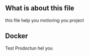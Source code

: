 ## What is about this file
this file help you motioring you project

## Docker
Test Prodoctun hel you 
